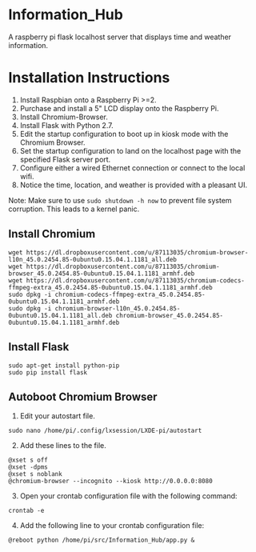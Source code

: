 # Information_Hub
A raspberry pi flask localhost server that displays time and weather information.

# Installation Instructions
1. Install Raspbian onto a Raspberry Pi >=2.
2. Purchase and install a 5" LCD display onto the Raspberry Pi.
3. Install Chromium-Browser.
4. Install Flask with Python 2.7.
5. Edit the startup configuration to boot up in kiosk mode with the Chromium Browser.
6. Set the startup configuration to land on the localhost page with the specified Flask server port.
7. Configure either a wired Ethernet connection or connect to the local wifi.
8. Notice the time, location, and weather is provided with a pleasant UI.



Note: Make sure to use `sudo shutdown -h now` to prevent file system corruption. This leads to a kernel panic.


## Install Chromium
```
wget https://dl.dropboxusercontent.com/u/87113035/chromium-browser-l10n_45.0.2454.85-0ubuntu0.15.04.1.1181_all.deb
wget https://dl.dropboxusercontent.com/u/87113035/chromium-browser_45.0.2454.85-0ubuntu0.15.04.1.1181_armhf.deb
wget https://dl.dropboxusercontent.com/u/87113035/chromium-codecs-ffmpeg-extra_45.0.2454.85-0ubuntu0.15.04.1.1181_armhf.deb
sudo dpkg -i chromium-codecs-ffmpeg-extra_45.0.2454.85-0ubuntu0.15.04.1.1181_armhf.deb
sudo dpkg -i chromium-browser-l10n_45.0.2454.85-0ubuntu0.15.04.1.1181_all.deb chromium-browser_45.0.2454.85-0ubuntu0.15.04.1.1181_armhf.deb
```

## Install Flask
```
sudo apt-get install python-pip
sudo pip install flask
```


## Autoboot Chromium Browser
1. Edit your autostart file.
```
sudo nano /home/pi/.config/lxsession/LXDE-pi/autostart
```
2. Add these lines to the file.
```
@xset s off
@xset -dpms
@xset s noblank
@chromium-browser --incognito --kiosk http://0.0.0.0:8080
```
3. Open your crontab configuration file with the following command:
```
crontab -e
```
4. Add the following line to your crontab configuration file:
```
@reboot python /home/pi/src/Information_Hub/app.py &
```

